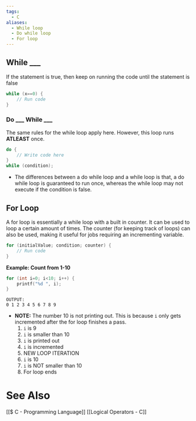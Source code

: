 ```yaml
---
tags:
  - C
aliases:
  - While loop
  - Do while loop
  - For loop
---
```

## While \_\_\_
If the statement is true, then keep on running the code until the statement is false
```c showlinenumbers
while (x==0) {
	// Run code
}
```

### Do \_\_\_ While \_\_\_
The same rules for the while loop apply here. However, this loop runs **ATLEAST** once.
```c showlinenumbers
do {
	// Write code here
}
while (condition);
```
- The differences between a do while loop and a while loop is that, a do while loop is guaranteed to run once, whereas the while loop may not execute if the condition is false.

## For Loop
A for loop is essentially a while loop with a built in counter. It can be used to loop a certain amount of times. The counter (for keeping track of loops) can also be used, making it useful for jobs requiring an incrementing variable.
```c showlinenumbers
for (initialValue; condition; counter) {
	// Run code
}
```

**Example: Count from 1-10**
```c showlinenumbers
for (int i=0; i<10; i++) {
	printf("%d ", i);
}
```
```
OUTPUT:
0 1 2 3 4 5 6 7 8 9
```
- **NOTE:** The number 10 is not printing out. This is because `i` only gets incremented after the for loop finishes a pass. 
  1. `i` is 9
  2. `i` is smaller than 10
  3. `i` is printed out
  4. `i` is incremented
  5. NEW LOOP ITERATION
  6. `i` is 10
  7. `i` is NOT smaller than 10
  8. For loop ends

# See Also
[[$ C - Programming Language]]
[[Logical Operators - C]]
